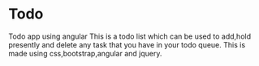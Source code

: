 # Todo
Todo app using angular
This is a todo list which can be used to add,hold presently and delete any task that you have in your todo queue.
This is made using css,bootstrap,angular and jquery.
